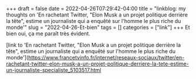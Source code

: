 +++draft = falsedate = 2022-04-26T07:29:42-04:00title = "linkblog: my thoughts on 'En rachetant Twitter, "Elon Musk a un projet politique derrière la tête", estime un journaliste qui a enquêté sur l'homme le plus riche du monde'"slug = "2022-04-26-Et-bien"tags = []categories = ["link"]+++Et bien oui, ça me paraît très évident. [link to 'En rachetant Twitter, "Elon Musk a un projet politique derrière la tête", estime un journaliste qui a enquêté sur l'homme le plus riche du monde'](https://www.francetvinfo.fr/internet/reseaux-sociaux/twitter/en-rachetant-twitter-elon-musk-a-un-projet-politique-derriere-la-tete-estime-un-journaliste-specialiste_5103517.html
